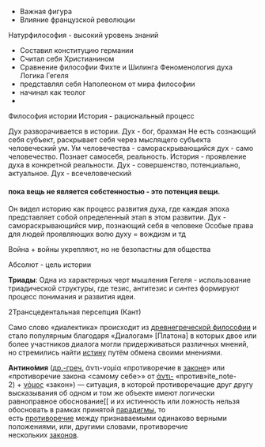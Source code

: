 
- Важная фигура 
- Влияние французской революции 

Натурфилософия - высокий уровень знаний
- Составил конституцию германии
- Считал себя Христианином
- Сравнение философии Фихте и Шилинга
Феноменология духа
Логика Гегеля
- представлял себя Наполеоном от мира философии 
- начинал как теолог 
- 
Философия истории 
История - рациональный процесс 

Дух разворачивается в истории. Дух - бог, брахман
Не есть сознающий себя субъект, раскрывает себя через мыслящего субъекта  человеческий ум. Ум человечества - самораскрывающийся дух - само человечество. Познает самосебя, реальность. История - проявление духа в конкретной реальности. Дух - совершенство, потенциально, актуальное. Дух - всечеловеческий 


#### пока вещь не является собстенностью - это потенция вещи. 
Он видел историю как процесс развития духа, где каждая эпоха представляет собой определенный этап в этом развитии.
Дух - самораскрывающийся мир, познающий себя в человеке
Особые права для людей проявляющих волю духу = вождизм и тд

Война + войны укрепляют, но не безопастны для общества 

Абсолют - цель истории 


**Триады**: Одна из характерных черт мышления Гегеля - использование триадической структуры, где тезис, антитезис и синтез формируют процесс понимания и развития идеи.


 2Трансцедентальная персепция (Кант)




Само слово «диалектика» происходит из [древнегреческой философии](https://ru.wikipedia.org/wiki/%D0%A4%D0%B8%D0%BB%D0%BE%D1%81%D0%BE%D1%84%D0%B8%D1%8F_%D0%94%D1%80%D0%B5%D0%B2%D0%BD%D0%B5%D0%B9_%D0%93%D1%80%D0%B5%D1%86%D0%B8%D0%B8 "Философия Древней Греции") и стало популярным благодаря «Диалогам» [Платона] в которых двое или более участников диалога могли придерживаться различных мнений, но стремились найти [истину](https://ru.wikipedia.org/wiki/%D0%98%D1%81%D1%82%D0%B8%D0%BD%D0%B0 "Истина") путём обмена своими мнениями.


**Антино́мия** ([др.-греч.](https://ru.wikipedia.org/wiki/%D0%94%D1%80%D0%B5%D0%B2%D0%BD%D0%B5%D0%B3%D1%80%D0%B5%D1%87%D0%B5%D1%81%D0%BA%D0%B8%D0%B9_%D1%8F%D0%B7%D1%8B%D0%BA "Древнегреческий язык") ἀντι-νομία «противоречие в [законе](https://ru.wikipedia.org/wiki/%D0%97%D0%B0%D0%BA%D0%BE%D0%BD_%D0%BF%D1%80%D0%B8%D1%80%D0%BE%D0%B4%D1%8B "Закон природы")» или «противоречие закона <самому себе>» от [ἀντι-](https://ru.wikipedia.org/wiki/%D0%90%D0%BD%D1%82%D0%B8- "Анти-") «против»ite_note-2) + [νόμος](https://ru.wiktionary.org/wiki/%CE%BD%CF%8C%CE%BC%CE%BF%CF%82#%D0%94%D1%80%D0%B5%D0%B2%D0%BD%D0%B5%D0%B3%D1%80%D0%B5%D1%87%D0%B5%D1%81%D0%BA%D0%B8%D0%B9 "wikt:νόμος") «закон») — ситуация, в которой противоречащие друг другу высказывания об одном и том же объекте имеют логически равноправное обоснование[[ и их истинность или ложность нельзя обосновать в рамках принятой [парадигмы](https://ru.wikipedia.org/wiki/%D0%9F%D0%B0%D1%80%D0%B0%D0%B4%D0%B8%D0%B3%D0%BC%D0%B0_(%D1%84%D0%B8%D0%BB%D0%BE%D1%81%D0%BE%D1%84%D0%B8%D1%8F) "Парадигма (философия)"), то есть [противоречие](https://ru.wikipedia.org/wiki/%D0%9F%D1%80%D0%BE%D1%82%D0%B8%D0%B2%D0%BE%D1%80%D0%B5%D1%87%D0%B8%D0%B5 "Противоречие") между признаваемыми одинаково верными положениями, или, другими словами, противоречие нескольких [законов](https://ru.wikipedia.org/wiki/%D0%97%D0%B0%D0%BA%D0%BE%D0%BD_(%D0%BD%D0%B0%D1%83%D0%BA%D0%B0) "Закон (наука)").
